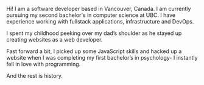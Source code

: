 Hi! I am a software developer based in Vancouver, Canada. I am currently pursuing my second bachelor's in computer science at UBC. I have experience working with fullstack applications, infrastructure and DevOps.

I spent my childhood peeking over my dad’s shoulder as he stayed up creating websites as a web developer.

Fast forward a bit, I picked up some JavaScript skills and hacked up a website when I was completing my first bachelor’s in psychology- I instantly fell in love with programming.

And the rest is history.

